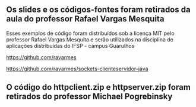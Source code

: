 ## Os slides e os códigos-fontes foram retirados da aula do professor Rafael Vargas Mesquita

Esses exemplos de código foram distribuídos sob a licença MIT pelo professor Rafael Vargas Mesquita e serão utilizados na disciplina de aplicações distribuídas do IFSP - campus Guarulhos

https://github.com/ravarmes

https://github.com/ravarmes/sockets-clienteservidor-java

## O código do httpclient.zip e httpserver.zip foram retirados do professor Michael Pogrebinsky

